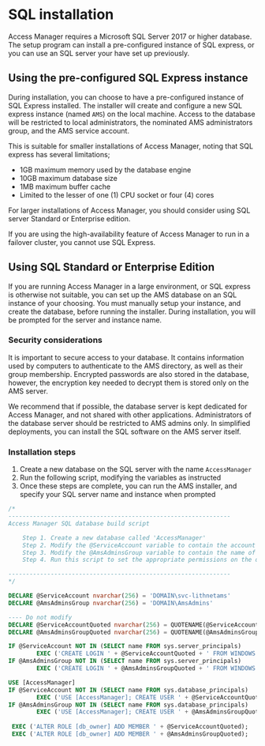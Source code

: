 # SQL installation
Access Manager requires a Microsoft SQL Server 2017 or higher database. The setup program can install a pre-configured instance of SQL express, or you can use an SQL server your have set up previously. 

## Using the pre-configured SQL Express instance
During installation, you can choose to have a pre-configured instance of SQL Express installed. The installer will create and configure a new SQL express instance (named `AMS`) on the local machine. Access to the database will be restricted to local administrators, the nominated AMS administrators group, and the AMS service account.

This is suitable for smaller installations of Access Manager, noting that SQL express has several limitations;

- 1GB maximum memory used by the database engine
- 10GB maximum database size
- 1MB maximum buffer cache
- Limited to the lesser of one (1) CPU socket or four (4) cores 

For larger installations of Access Manager, you should consider using SQL server Standard or Enterprise edition.

If you are using the high-availability feature of Access Manager to run in a failover cluster, you cannot use SQL Express.

## Using SQL Standard or Enterprise Edition
If you are running Access Manager in a large environment, or SQL express is otherwise  not suitable, you can set up the AMS database on an SQL instance of your choosing. You must manually setup your instance, and create the database, before running the installer. During installation, you will be prompted for the server and instance name.

### Security considerations
It is important to secure access to your database. It contains information used by computers to authenticate to the AMS directory, as well as their group membership. Encrypted passwords are also stored in the database, however, the encryption key needed to decrypt them is stored only on the AMS server.

We recommend that if possible, the database server is kept dedicated for Access Manager, and not shared with other applications. Administrators of the database server should be restricted to AMS admins only. In simplified deployments, you can install the SQL software on the AMS server itself.

### Installation steps
1. Create a new database on the SQL server with the name `AccessManager`
2. Run the following script, modifying the variables as instructed
3. Once these steps are complete, you can run the AMS installer, and specify your SQL server name and instance when prompted

```sql
/*
---------------------------------------------------------------
Access Manager SQL database build script

	Step 1. Create a new database called 'AccessManager'
	Step 2. Modify the @ServiceAccount variable to contain the account name of the service account that is used to run the AMS service
	Step 3. Modify the @AmsAdminsGroup variable to contain the name of the group that contains all the AMS administrators
	Step 4. Run this script to set the appropriate permissions on the database

---------------------------------------------------------------
*/

DECLARE @ServiceAccount nvarchar(256) = 'DOMAIN\svc-lithnetams'
DECLARE @AmsAdminsGroup nvarchar(256) = 'DOMAIN\AmsAdmins'

---- Do not modify
DECLARE @ServiceAccountQuoted nvarchar(256) = QUOTENAME(@ServiceAccount);
DECLARE @AmsAdminsGroupQuoted nvarchar(256) = QUOTENAME(@AmsAdminsGroup);

IF @ServiceAccount NOT IN (SELECT name FROM sys.server_principals)
        EXEC ('CREATE LOGIN ' + @ServiceAccountQuoted + ' FROM WINDOWS WITH DEFAULT_DATABASE=[AccessManager]');
IF @AmsAdminsGroup NOT IN (SELECT name FROM sys.server_principals)
        EXEC ('CREATE LOGIN ' + @AmsAdminsGroupQuoted + ' FROM WINDOWS');

USE [AccessManager]
IF @ServiceAccount NOT IN (SELECT name FROM sys.database_principals)
        EXEC ('USE [AccessManager]; CREATE USER ' + @ServiceAccountQuoted + ' FOR LOGIN ' + @ServiceAccountQuoted);
IF @AmsAdminsGroup NOT IN (SELECT name FROM sys.database_principals)
        EXEC ('USE [AccessManager]; CREATE USER ' + @AmsAdminsGroupQuoted + ' FOR LOGIN ' + @AmsAdminsGroupQuoted);
			   
 EXEC ('ALTER ROLE [db_owner] ADD MEMBER ' + @ServiceAccountQuoted);
 EXEC ('ALTER ROLE [db_owner] ADD MEMBER ' + @AmsAdminsGroupQuoted);

```
